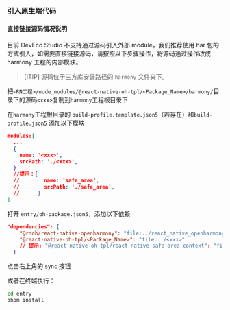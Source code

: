 ### 引入原生端代码

#### 直接链接源码情况说明

目前 DevEco Studio 不支持通过源码引入外部 module，我们推荐使用 har 包的方式引入，如需要直接链接源码，请按照以下步骤操作，将源码通过操作改成 harmony 工程的内部模块。

> [!TIP] 源码位于三方库安装路径的 `harmony` 文件夹下。

把`<RN工程>/node_modules/@react-native-oh-tpl/<Package_Name>/harmony/`目录下的源码`<xxx>`复制到`harmony`工程根目录下

在`harmony`工程根目录的 `build-profile.template.json5`（若存在）和`build-profile.json5` 添加以下模块

```json
modules:[
  ...
  {
    name: '<xxx>',
    srcPath: './<xxx>',
  }
  //提示：{
  //        name: 'safe_area',
  //        srcPath: './safe_area',
  //      } 
]
```

打开 `entry/oh-package.json5`，添加以下依赖

```json
"dependencies": {
    "@rnoh/react-native-openharmony": "file:../react_native_openharmony",
    "@react-native-oh-tpl/<Package_Name>": "file:../<xxx>"
    // 提示: "@react-native-oh-tpl/react-native-safe-area-context": "file:../safe_area"
  }
```

点击右上角的 `sync` 按钮

或者在终端执行：

```bash
cd entry
ohpm install
```
